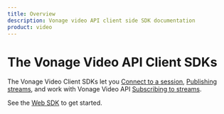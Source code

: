 ```yaml
---
title: Overview
description: Vonage video API client side SDK documentation
product: video
---
```



# The Vonage Video API Client SDKs

The Vonage Video Client SDKs let you [Connect to a session](/video/guides/create-session), [Publishing streams](/video/guides/create-token), and work with Vonage Video API [Subscribing to streams](/video/guides/archiving).

See the [Web SDK](/video/client-sdks/web) to get started.
